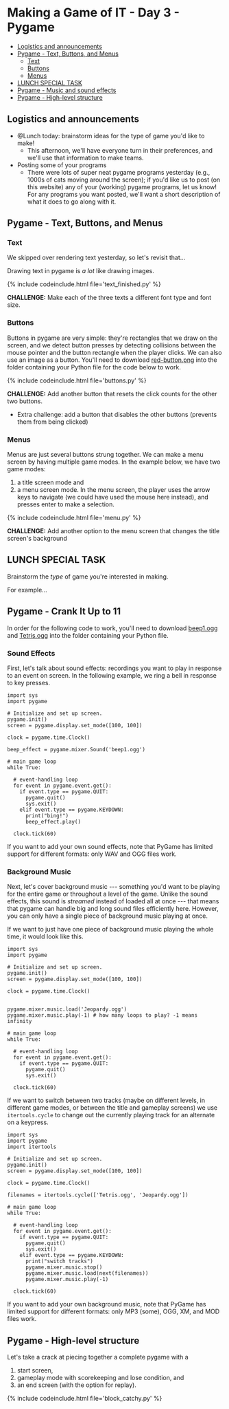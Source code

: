 # Making a Game of IT - Day 3 - Pygame

<!-- TOC -->

- [Logistics and announcements](#logistics-and-announcements)
- [Pygame - Text, Buttons, and Menus](#pygame---text-buttons-and-menus)
  - [Text](#text)
  - [Buttons](#buttons)
  - [Menus](#menus)
- [LUNCH SPECIAL TASK](#lunch-special-task)
- [Pygame - Music and sound effects](#pygame---music-and-sound-effects)
- [Pygame - High-level structure](#pygame---high-level-structure)

<!-- /TOC -->

## Logistics and announcements

- @Lunch today: brainstorm ideas for the type of game you'd like to make!
  - This afternoon, we'll have everyone turn in their preferences, and we'll use that information to make teams.
- Posting some of your programs
  - There were lots of super neat pygame programs yesterday (e.g., 1000s of cats moving around the screen); if you'd like us to post (on this website) any of your (working) pygame programs, let us know! For any programs you want posted, we'll want a short description of what it does to go along with it.

## Pygame - Text, Buttons, and Menus

### Text

We skipped over rendering text yesterday, so let's revisit that...

Drawing text in pygame is _a lot_ like drawing images.

{% include codeinclude.html file='text_finished.py' %}

**CHALLENGE:** Make each of the three texts a different font type and font size.

### Buttons

Buttons in pygame are very simple: they're rectangles that we draw on the screen, and we detect button presses by detecting collisions between the mouse pointer and the button rectangle when the player clicks.
We can also use an image as a button.
You'll need to download [red-button.png](/media/red-button.png) into the folder containing your Python file for the code below to work.

{% include codeinclude.html file='buttons.py' %}

**CHALLENGE:** Add another button that resets the click counts for the other two buttons.
- Extra challenge: add a button that disables the other buttons (prevents them from being clicked)

### Menus

Menus are just several buttons strung together.
We can make a menu screen by having multiple game modes.
In the example below, we have two game modes:
1. a title screen mode and
2. a menu screen mode.
In the menu screen, the player uses the arrow keys to navigate (we could have used the mouse here instead), and presses enter to make a selection.

{% include codeinclude.html file='menu.py' %}

**CHALLENGE:** Add another option to the menu screen that changes the title screen's background

## LUNCH SPECIAL TASK

Brainstorm the _type_ of game you're interested in making.

For example...

## Pygame - Crank It Up to 11

In order for the following code to work, you'll need to download [beep1.ogg](/media/beep1.ogg) and [Tetris.ogg](/media/Tetris.ogg) into the folder containing your Python file.

### Sound Effects

First, let's talk about sound effects: recordings you want to play in response to an event on screen.
In the following example, we ring a bell in response to key presses.

```python3
import sys
import pygame

# Initialize and set up screen.
pygame.init()
screen = pygame.display.set_mode([100, 100])

clock = pygame.time.Clock()

beep_effect = pygame.mixer.Sound('beep1.ogg')

# main game loop
while True:

  # event-handling loop
  for event in pygame.event.get():
    if event.type == pygame.QUIT:
      pygame.quit()
      sys.exit()
    elif event.type == pygame.KEYDOWN:
      print("bing!")
      beep_effect.play()

  clock.tick(60)

```

If you want to add your own sound effects, note that PyGame has limited support for different formats: only WAV and OGG files work.

### Background Music

Next, let's cover background music --- something you'd want to be playing for the entire game or throughout a level of the game.
Unlike the sound effects, this sound is *streamed* instead of loaded all at once --- that means that pygame can handle big and long sound files efficiently here.
However, you can only have a single piece of background music playing at once.

If we want to just have one piece of background music playing the whole time, it would look like this.

```python3
import sys
import pygame

# Initialize and set up screen.
pygame.init()
screen = pygame.display.set_mode([100, 100])

clock = pygame.time.Clock()


pygame.mixer.music.load('Jeopardy.ogg')
pygame.mixer.music.play(-1) # how many loops to play? -1 means infinity

# main game loop
while True:

  # event-handling loop
  for event in pygame.event.get():
    if event.type == pygame.QUIT:
      pygame.quit()
      sys.exit()

  clock.tick(60)
```

If we want to switch between two tracks (maybe on different levels, in different game modes, or between the title and gameplay screens) we use `itertools.cycle` to change out the currently playing track for an alternate on a keypress.

```python3
import sys
import pygame
import itertools

# Initialize and set up screen.
pygame.init()
screen = pygame.display.set_mode([100, 100])

clock = pygame.time.Clock()

filenames = itertools.cycle(['Tetris.ogg', 'Jeopardy.ogg'])

# main game loop
while True:

  # event-handling loop
  for event in pygame.event.get():
    if event.type == pygame.QUIT:
      pygame.quit()
      sys.exit()
    elif event.type == pygame.KEYDOWN:
      print("switch tracks")
      pygame.mixer.music.stop()
      pygame.mixer.music.load(next(filenames))
      pygame.mixer.music.play(-1)

  clock.tick(60)
```

If you want to add your own background music, note that PyGame has limited support for different formats: only MP3 (some), OGG, XM, and MOD files work.

## Pygame - High-level structure

Let's take a crack at piecing together a complete pygame with a
1. start screen,
2. gameplay mode with scorekeeping and lose condition, and
3. an end screen (with the option for replay).

{% include codeinclude.html file='block_catchy.py' %}
